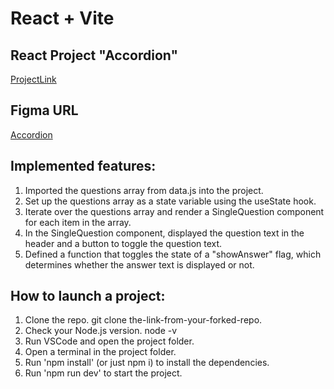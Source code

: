 # React + Vite

## React Project "Accordion"
[ProjectLink](https://vladyslava-buzova.github.io/questions-accordion-04/)

## Figma URL
[Accordion](https://www.figma.com/file/JAphSEbK33OQ5vyGEs5Bea/Accordion?type=design&node-id=0-1&mode=design&t=DWKz5CTapvIql1q2-0)

## Implemented features:
1. Imported the questions array from data.js into the project.
2. Set up the questions array as a state variable using the useState hook.
3. Iterate over the questions array and render a SingleQuestion component for each item in the array.
4. In the SingleQuestion component, displayed the question text in the header and a button to toggle the question text.
5. Defined a function that toggles the state of a "showAnswer" flag, which determines whether the answer text is displayed or not.

## How to launch a project:
1. Clone the repo.
git clone the-link-from-your-forked-repo.
2. Check your Node.js version.
node -v
3. Run VSCode and open the project folder.
4. Open a terminal in the project folder.
5. Run 'npm install' (or just npm i) to install the dependencies.
6. Run 'npm run dev' to start the project.